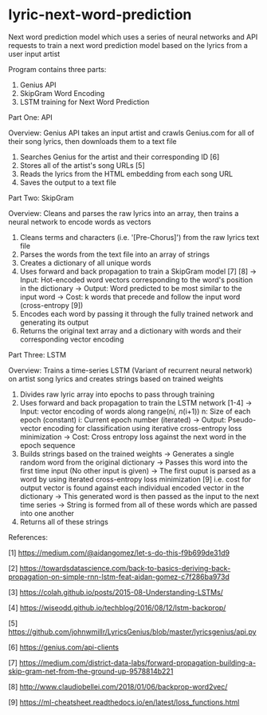 # lyric-next-word-prediction
Next word prediction model which uses a series of neural networks and API requests to train a next word prediction model based on the lyrics from a user input artist

Program contains three parts:

  1. Genius API
  2. SkipGram Word Encoding
  3. LSTM training for Next Word Prediction
  
Part One: API

  Overview: Genius API takes an input artist and crawls Genius.com for all of their song lyrics, then downloads them to a text file
  
  1. Searches Genius for the artist and their corresponding ID [6]
  2. Stores all of the artist's song URLs   [5]
  3. Reads the lyrics from the HTML embedding from each song URL
  4. Saves the output to a text file
  
Part Two: SkipGram

  Overview: Cleans and parses the raw lyrics into an array, then trains a neural network to encode words as vectors
  
  1. Cleans terms and characters (i.e. '[Pre-Chorus]') from the raw lyrics text file
  2. Parses the words from the text file into an array of strings
  3. Creates a dictionary of all unique words
  4. Uses forward and back propagation to train a SkipGram model [7] [8]
      -> Input: Hot-encoded word vectors corresponding to the word's position in the dictionary
      -> Output: Word predicted to be most similar to the input word
      -> Cost: k words that precede and follow the input word (cross-entropy [9])
  5. Encodes each word by passing it through the fully trained network and generating its output
  6. Returns the original text array and a dictionary with words and their corresponding vector encoding

Part Three: LSTM

  Overview: Trains a time-series LSTM (Variant of recurrent neural network) on artist song lyrics and creates strings based on trained weights
  
  1. Divides raw lyric array into epochs to pass through training
  2. Uses forward and back propagation to train the LSTM network [1-4]
      -> Input: vector encoding of words along range(n*i, n*(i+1))
                    n: Size of each epoch (constant)
                    i: Current epoch number (iterated)
      -> Output: Pseudo-vector encoding for classification using iterative cross-entropy loss minimization
      -> Cost: Cross entropy loss against the next word in the epoch sequence
  3. Builds strings based on the trained weights
      -> Generates a single random word from the original dictionary
      -> Passes this word into the first time input (No other input is given)
      -> The first ouput is parsed as a word by using iterated cross-entropy loss minimization [9]
            i.e. cost for output vector is found against each individual encoded vector in the dictionary
      -> This generated word is then passed as the input to the next time series
      -> String is formed from all of these words which are passed into one another
  4. Returns all of these strings
  
  
References:

[1] https://medium.com/@aidangomez/let-s-do-this-f9b699de31d9

[2] https://towardsdatascience.com/back-to-basics-deriving-back-propagation-on-simple-rnn-lstm-feat-aidan-gomez-c7f286ba973d

[3] https://colah.github.io/posts/2015-08-Understanding-LSTMs/

[4] https://wiseodd.github.io/techblog/2016/08/12/lstm-backprop/

[5] https://github.com/johnwmillr/LyricsGenius/blob/master/lyricsgenius/api.py

[6] https://genius.com/api-clients

[7] https://medium.com/district-data-labs/forward-propagation-building-a-skip-gram-net-from-the-ground-up-9578814b221

[8] http://www.claudiobellei.com/2018/01/06/backprop-word2vec/

[9] https://ml-cheatsheet.readthedocs.io/en/latest/loss_functions.html
